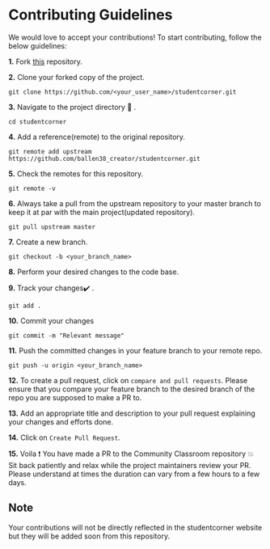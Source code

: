 # Contributing Guidelines

We would love to accept your contributions! To start contributing, follow the below guidelines:

**1.** Fork [this](url) repository.

**2.** Clone your forked copy of the project.

```
git clone https://github.com/<your_user_name>/studentcorner.git

```

**3.** Navigate to the project directory :file_folder: .

```
cd studentcorner
```

**4.** Add a reference(remote) to the original repository.
```
git remote add upstream https://github.com/ballen38_creator/studentcorner.git
```

**5.** Check the remotes for this repository.

```
git remote -v
```

**6.** Always take a pull from the upstream repository to your master branch to keep it at par with the main project(updated repository).

```
git pull upstream master
```

**7.** Create a new branch.

```
git checkout -b <your_branch_name>
```

**8.** Perform your desired changes to the code base.

**9.** Track your changes:heavy_check_mark: .

```
git add .
```

**10.** Commit your changes
```
git commit -m "Relevant message"
```

**11.** Push the committed changes in your feature branch to your remote repo.

```
git push -u origin <your_branch_name>
```

**12.** To create a pull request, click on `compare and pull requests`. Please ensure that you compare your feature branch to the desired branch of the repo you are supposed to make a PR to.

**13.** Add an appropriate title and description to your pull request explaining your changes and efforts done.

**14.** Click on `Create Pull Request`.

**15.** Voila :exclamation: You have made a PR to the Community Classroom repository :boom: Sit back patiently and relax while the project maintainers review your PR. Please understand at times the duration can vary from a few hours to a few days.

## Note
Your contributions will not be directly reflected in the studentcorner website but they will be added soon from this repository.

